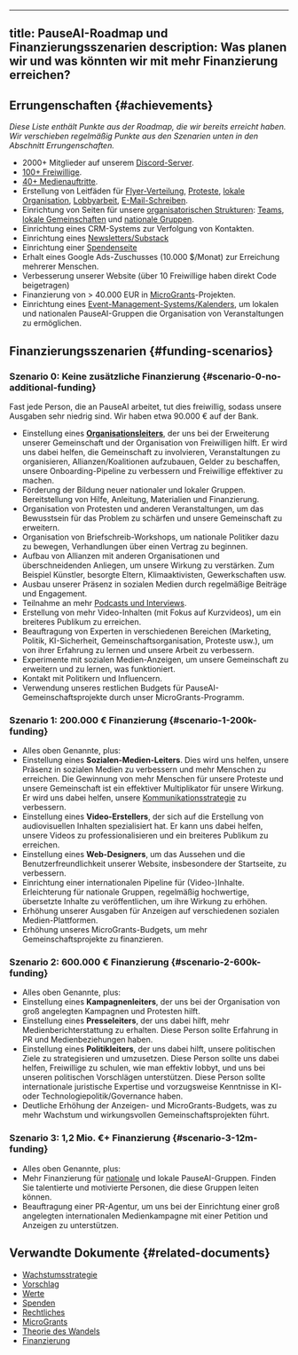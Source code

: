 

---
title: PauseAI-Roadmap und Finanzierungsszenarien
description: Was planen wir und was könnten wir mit mehr Finanzierung erreichen?
---

## Errungenschaften {#achievements}

_Diese Liste enthält Punkte aus der Roadmap, die wir bereits erreicht haben.
Wir verschieben regelmäßig Punkte aus den Szenarien unten in den Abschnitt Errungenschaften._

- 2000+ Mitglieder auf unserem [Discord-Server](https://discord.gg/2XXWXvErfA).
- [100+ Freiwillige](/people).
- [40+ Medienauftritte](/press).
- Erstellung von Leitfäden für [Flyer-Verteilung](/flyering), [Proteste](/protests), [lokale Organisation](/local-organizing), [Lobbyarbeit](/lobby-tips), [E-Mail-Schreiben](/email-builder).
- Einrichtung von Seiten für unsere [organisatorischen Strukturen](https://pauseai.info/organization): [Teams](/teams), [lokale Gemeinschaften](/communities) und [nationale Gruppen](/national-groups).
- Einrichtung eines CRM-Systems zur Verfolgung von Kontakten.
- Einrichtung eines [Newsletters/Substack](https://pauseai.substack.com/)
- Einrichtung einer [Spendenseite](/donate)
- Erhalt eines Google Ads-Zuschusses (10.000 $/Monat) zur Erreichung mehrerer Menschen.
- Verbesserung unserer Website (über 10 Freiwillige haben direkt Code beigetragen)
- Finanzierung von > 40.000 EUR in [MicroGrants](/microgrants)-Projekten.
- Einrichtung eines [Event-Management-Systems/Kalenders](https://lu.ma/PauseAI), um lokalen und nationalen PauseAI-Gruppen die Organisation von Veranstaltungen zu ermöglichen.

## Finanzierungsszenarien {#funding-scenarios}

### Szenario 0: Keine zusätzliche Finanzierung {#scenario-0-no-additional-funding}

Fast jede Person, die an PauseAI arbeitet, tut dies freiwillig, sodass unsere Ausgaben sehr niedrig sind.
Wir haben etwa 90.000 € auf der Bank.

- Einstellung eines [**Organisationsleiters**](/2024-vacancy-organizing-director), der uns bei der Erweiterung unserer Gemeinschaft und der Organisation von Freiwilligen hilft. Er wird uns dabei helfen, die Gemeinschaft zu involvieren, Veranstaltungen zu organisieren, Allianzen/Koalitionen aufzubauen, Gelder zu beschaffen, unsere Onboarding-Pipeline zu verbessern und Freiwillige effektiver zu machen.
- Förderung der Bildung neuer nationaler und lokaler Gruppen. Bereitstellung von Hilfe, Anleitung, Materialien und Finanzierung.
- Organisation von Protesten und anderen Veranstaltungen, um das Bewusstsein für das Problem zu schärfen und unsere Gemeinschaft zu erweitern.
- Organisation von Briefschreib-Workshops, um nationale Politiker dazu zu bewegen, Verhandlungen über einen Vertrag zu beginnen.
- Aufbau von Allianzen mit anderen Organisationen und überschneidenden Anliegen, um unsere Wirkung zu verstärken. Zum Beispiel Künstler, besorgte Eltern, Klimaaktivisten, Gewerkschaften usw.
- Ausbau unserer Präsenz in sozialen Medien durch regelmäßige Beiträge und Engagement.
- Teilnahme an mehr [Podcasts und Interviews](/press).
- Erstellung von mehr Video-Inhalten (mit Fokus auf Kurzvideos), um ein breiteres Publikum zu erreichen.
- Beauftragung von Experten in verschiedenen Bereichen (Marketing, Politik, KI-Sicherheit, Gemeinschaftsorganisation, Proteste usw.), um von ihrer Erfahrung zu lernen und unsere Arbeit zu verbessern.
- Experimente mit sozialen Medien-Anzeigen, um unsere Gemeinschaft zu erweitern und zu lernen, was funktioniert.
- Kontakt mit Politikern und Influencern.
- Verwendung unseres restlichen Budgets für PauseAI-Gemeinschaftsprojekte durch unser MicroGrants-Programm.

### Szenario 1: 200.000 € Finanzierung {#scenario-1-200k-funding}

- Alles oben Genannte, plus:
- Einstellung eines **Sozialen-Medien-Leiters**. Dies wird uns helfen, unsere Präsenz in sozialen Medien zu verbessern und mehr Menschen zu erreichen. Die Gewinnung von mehr Menschen für unsere Proteste und unsere Gemeinschaft ist ein effektiver Multiplikator für unsere Wirkung. Er wird uns dabei helfen, unsere [Kommunikationsstrategie](/communication-strategy) zu verbessern.
- Einstellung eines **Video-Erstellers**, der sich auf die Erstellung von audiovisuellen Inhalten spezialisiert hat. Er kann uns dabei helfen, unsere Videos zu professionalisieren und ein breiteres Publikum zu erreichen.
- Einstellung eines **Web-Designers**, um das Aussehen und die Benutzerfreundlichkeit unserer Website, insbesondere der Startseite, zu verbessern.
- Einrichtung einer internationalen Pipeline für (Video-)Inhalte. Erleichterung für nationale Gruppen, regelmäßig hochwertige, übersetzte Inhalte zu veröffentlichen, um ihre Wirkung zu erhöhen.
- Erhöhung unserer Ausgaben für Anzeigen auf verschiedenen sozialen Medien-Plattformen.
- Erhöhung unseres MicroGrants-Budgets, um mehr Gemeinschaftsprojekte zu finanzieren.

### Szenario 2: 600.000 € Finanzierung {#scenario-2-600k-funding}

- Alles oben Genannte, plus:
- Einstellung eines **Kampagnenleiters**, der uns bei der Organisation von groß angelegten Kampagnen und Protesten hilft.
- Einstellung eines **Presseleiters**, der uns dabei hilft, mehr Medienberichterstattung zu erhalten. Diese Person sollte Erfahrung in PR und Medienbeziehungen haben.
- Einstellung eines **Politikleiters**, der uns dabei hilft, unsere politischen Ziele zu strategisieren und umzusetzen. Diese Person sollte uns dabei helfen, Freiwillige zu schulen, wie man effektiv lobbyt, und uns bei unseren politischen Vorschlägen unterstützen. Diese Person sollte internationale juristische Expertise und vorzugsweise Kenntnisse in KI- oder Technologiepolitik/Governance haben.
- Deutliche Erhöhung der Anzeigen- und MicroGrants-Budgets, was zu mehr Wachstum und wirkungsvollen Gemeinschaftsprojekten führt.

### Szenario 3: 1,2 Mio. €+ Finanzierung {#scenario-3-12m-funding}

- Alles oben Genannte, plus:
- Mehr Finanzierung für [nationale](https://pauseai.info/national-groups) und lokale PauseAI-Gruppen. Finden Sie talentierte und motivierte Personen, die diese Gruppen leiten können.
- Beauftragung einer PR-Agentur, um uns bei der Einrichtung einer groß angelegten internationalen Medienkampagne mit einer Petition und Anzeigen zu unterstützen.

## Verwandte Dokumente {#related-documents}

- [Wachstumsstrategie](/growth-strategy)
- [Vorschlag](/proposal)
- [Werte](/values)
- [Spenden](/donate)
- [Rechtliches](/legal)
- [MicroGrants](/microgrants)
- [Theorie des Wandels](/theory-of-change)
- [Finanzierung](/funding)